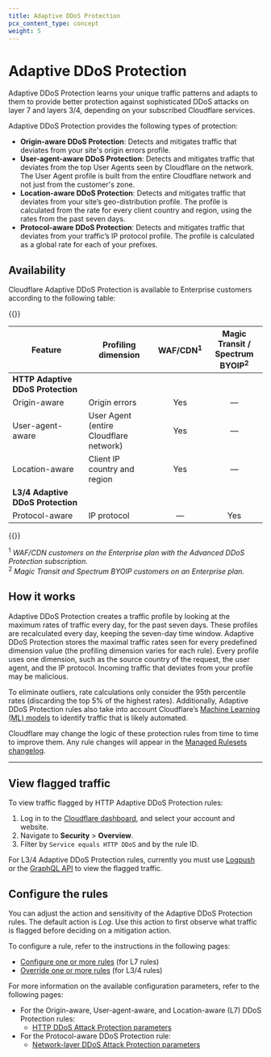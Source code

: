```yaml
---
title: Adaptive DDoS Protection
pcx_content_type: concept
weight: 5
---
```


# Adaptive DDoS Protection

Adaptive DDoS Protection learns your unique traffic patterns and adapts to them to provide better protection against sophisticated DDoS attacks on layer 7 and layers 3/4, depending on your subscribed Cloudflare services.

Adaptive DDoS Protection provides the following types of protection:

* **Origin-aware DDoS Protection**: Detects and mitigates traffic that deviates from your site's origin errors profile.
* **User-agent-aware DDoS Protection**: Detects and mitigates traffic that deviates from the top User Agents seen by Cloudflare on the network. The User Agent profile is built from the entire Cloudflare network and not just from the customer's zone.
* **Location-aware DDoS Protection**: Detects and mitigates traffic that deviates from your site’s geo-distribution profile. The profile is calculated from the rate for every client country and region, using the rates from the past seven days.
* **Protocol-aware DDoS Protection**: Detects and mitigates traffic that deviates from your traffic’s IP protocol profile. The profile is calculated as a global rate for each of your prefixes.

## Availability

Cloudflare Adaptive DDoS Protection is available to Enterprise customers according to the following table:

{{<table-wrap>}}

Feature | Profiling dimension  | WAF/CDN<sup>1</sup> | Magic Transit /<br/>Spectrum BYOIP<sup>2</sup>
--------|----------------------|:--------------------:|:------------------------------------------:
**HTTP Adaptive DDoS Protection** |                           |     |
Origin-aware     | Origin errors                              | Yes | —
User-agent-aware | User Agent<br/>(entire Cloudflare network) | Yes | —
Location-aware   | Client IP country and region               | Yes | —
**L3/4 Adaptive DDoS Protection** |                           |     |
Protocol-aware   | IP protocol                                | —   | Yes

{{</table-wrap>}}

<sup>1</sup> _WAF/CDN customers on the Enterprise plan with the Advanced DDoS Protection subscription._<br/>
<sup>2</sup> _Magic Transit and Spectrum BYOIP customers on an Enterprise plan._

## How it works

Adaptive DDoS Protection creates a traffic profile by looking at the maximum rates of traffic every day, for the past seven days. These profiles are recalculated every day, keeping the seven-day time window. Adaptive DDoS Protection stores the maximal traffic rates seen for every predefined dimension value (the profiling dimension varies for each rule). Every profile uses one dimension, such as the source country of the request, the user agent, and the IP protocol. Incoming traffic that deviates from your profile may be malicious.

To eliminate outliers, rate calculations only consider the 95th percentile rates (discarding the top 5% of the highest rates). Additionally, Adaptive DDoS Protection rules also take into account Cloudflare’s [Machine Learning (ML) models](/bots/concepts/bot-score/#machine-learning) to identify traffic that is likely automated.

Cloudflare may change the logic of these protection rules from time to time to improve them. Any rule changes will appear in the [Managed Rulesets changelog](/ddos-protection/change-log/).

---

## View flagged traffic

To view traffic flagged by HTTP Adaptive DDoS Protection rules:

1. Log in to the [Cloudflare dashboard](https://dash.cloudflare.com/), and select your account and website.
2. Navigate to **Security** > **Overview**.
3. Filter by `Service equals HTTP DDoS` and by the rule ID.

For L3/4 Adaptive DDoS Protection rules, currently you must use [Logpush](/logs/about/) or the [GraphQL API](/analytics/graphql-api/) to view the flagged traffic.

## Configure the rules

You can adjust the action and sensitivity of the Adaptive DDoS Protection rules. The default action is _Log_. Use this action to first observe what traffic is flagged before deciding on a mitigation action.

To configure a rule, refer to the instructions in the following pages:

* [Configure one or more rules](/ddos-protection/managed-rulesets/http/configure-dashboard/#configure-one-or-more-rules) (for L7 rules)
* [Override one or more rules](/ddos-protection/managed-rulesets/network/configure-dashboard/#override-one-or-more-rules) (for L3/4 rules)

For more information on the available configuration parameters, refer to the following pages:

* For the Origin-aware, User-agent-aware, and Location-aware (L7) DDoS Protection rules:
    * [HTTP DDoS Attack Protection parameters](/ddos-protection/managed-rulesets/http/override-parameters/)
* For the Protocol-aware DDoS Protection rule:
    * [Network-layer DDoS Attack Protection parameters](/ddos-protection/managed-rulesets/network/override-parameters/)
